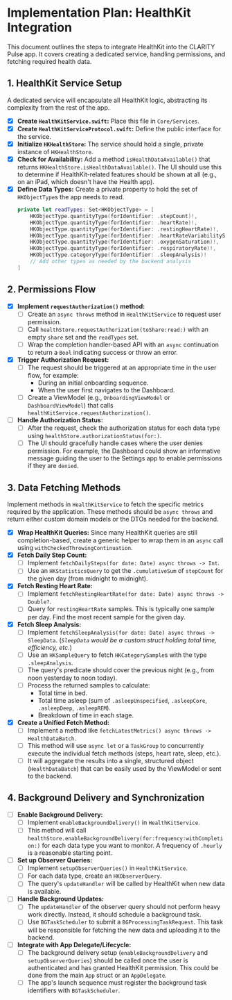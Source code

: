 # Implementation Plan: HealthKit Integration

This document outlines the steps to integrate HealthKit into the CLARITY Pulse app. It covers creating a dedicated service, handling permissions, and fetching required health data.

## 1. HealthKit Service Setup

A dedicated service will encapsulate all HealthKit logic, abstracting its complexity from the rest of the app.

- [x] **Create `HealthKitService.swift`:** Place this file in `Core/Services`.
- [x] **Create `HealthKitServiceProtocol.swift`:** Define the public interface for the service.
- [x] **Initialize `HKHealthStore`:** The service should hold a single, private instance of `HKHealthStore`.
- [x] **Check for Availability:** Add a method `isHealthDataAvailable()` that returns `HKHealthStore.isHealthDataAvailable()`. The UI should use this to determine if HealthKit-related features should be shown at all (e.g., on an iPad, which doesn't have the Health app).
- [x] **Define Data Types:** Create a private property to hold the set of `HKObjectType`s the app needs to read.
    ```swift
    private let readTypes: Set<HKObjectType> = [
        HKObjectType.quantityType(forIdentifier: .stepCount)!,
        HKObjectType.quantityType(forIdentifier: .heartRate)!,
        HKObjectType.quantityType(forIdentifier: .restingHeartRate)!,
        HKObjectType.quantityType(forIdentifier: .heartRateVariabilitySDNN)!,
        HKObjectType.quantityType(forIdentifier: .oxygenSaturation)!,
        HKObjectType.quantityType(forIdentifier: .respiratoryRate)!,
        HKObjectType.categoryType(forIdentifier: .sleepAnalysis)!
        // Add other types as needed by the backend analysis
    ]
    ```

## 2. Permissions Flow

- [x] **Implement `requestAuthorization()` method:**
    - [ ] Create an `async throws` method in `HealthKitService` to request user permission.
    - [ ] Call `healthStore.requestAuthorization(toShare:read:)` with an empty `share` set and the `readTypes` set.
    - [ ] Wrap the completion handler-based API with an `async` continuation to return a `Bool` indicating success or throw an error.
- [x] **Trigger Authorization Request:**
    - [ ] The request should be triggered at an appropriate time in the user flow, for example:
        - During an initial onboarding sequence.
        - When the user first navigates to the Dashboard.
    - [ ] Create a ViewModel (e.g., `OnboardingViewModel` or `DashboardViewModel`) that calls `healthKitService.requestAuthorization()`.
- [ ] **Handle Authorization Status:**
    - [ ] After the request, check the authorization status for each data type using `healthStore.authorizationStatus(for:)`.
    - [ ] The UI should gracefully handle cases where the user denies permission. For example, the Dashboard could show an informative message guiding the user to the Settings app to enable permissions if they are `denied`.

## 3. Data Fetching Methods

Implement methods in `HealthKitService` to fetch the specific metrics required by the application. These methods should be `async throws` and return either custom domain models or the DTOs needed for the backend.

- [x] **Wrap HealthKit Queries:** Since many HealthKit queries are still completion-based, create a generic helper to wrap them in an `async` call using `withCheckedThrowingContinuation`.
- [x] **Fetch Daily Step Count:**
    - [ ] Implement `fetchDailySteps(for date: Date) async throws -> Int`.
    - [ ] Use an `HKStatisticsQuery` to get the `.cumulativeSum` of `stepCount` for the given day (from midnight to midnight).
- [x] **Fetch Resting Heart Rate:**
    - [ ] Implement `fetchRestingHeartRate(for date: Date) async throws -> Double?`.
    - [ ] Query for `restingHeartRate` samples. This is typically one sample per day. Find the most recent sample for the given day.
- [x] **Fetch Sleep Analysis:**
    - [ ] Implement `fetchSleepAnalysis(for date: Date) async throws -> SleepData`. (*`SleepData` would be a custom struct holding total time, efficiency, etc.*)
    - [ ] Use an `HKSampleQuery` to fetch `HKCategorySample`s with the type `.sleepAnalysis`.
    - [ ] The query's predicate should cover the previous night (e.g., from noon yesterday to noon today).
    - [ ] Process the returned samples to calculate:
        - Total time in bed.
        - Total time asleep (sum of `.asleepUnspecified`, `.asleepCore`, `.asleepDeep`, `.asleepREM`).
        - Breakdown of time in each stage.
- [x] **Create a Unified Fetch Method:**
    - [ ] Implement a method like `fetchLatestMetrics() async throws -> HealthDataBatch`.
    - [ ] This method will use `async let` or a `TaskGroup` to concurrently execute the individual fetch methods (steps, heart rate, sleep, etc.).
    - [ ] It will aggregate the results into a single, structured object (`HealthDataBatch`) that can be easily used by the ViewModel or sent to the backend.

## 4. Background Delivery and Synchronization

- [ ] **Enable Background Delivery:**
    - [ ] Implement `enableBackgroundDelivery()` in `HealthKitService`.
    - [ ] This method will call `healthStore.enableBackgroundDelivery(for:frequency:withCompletion:)` for each data type you want to monitor. A frequency of `.hourly` is a reasonable starting point.
- [ ] **Set up Observer Queries:**
    - [ ] Implement `setupObserverQueries()` in `HealthKitService`.
    - [ ] For each data type, create an `HKObserverQuery`.
    - [ ] The query's `updateHandler` will be called by HealthKit when new data is available.
- [ ] **Handle Background Updates:**
    - [ ] The `updateHandler` of the observer query should not perform heavy work directly. Instead, it should schedule a background task.
    - [ ] Use `BGTaskScheduler` to submit a `BGProcessingTaskRequest`. This task will be responsible for fetching the new data and uploading it to the backend.
- [ ] **Integrate with App Delegate/Lifecycle:**
    - [ ] The background delivery setup (`enableBackgroundDelivery` and `setupObserverQueries`) should be called once the user is authenticated and has granted HealthKit permission. This could be done from the main `App` struct or an `AppDelegate`.
    - [ ] The app's launch sequence must register the background task identifiers with `BGTaskScheduler`. 